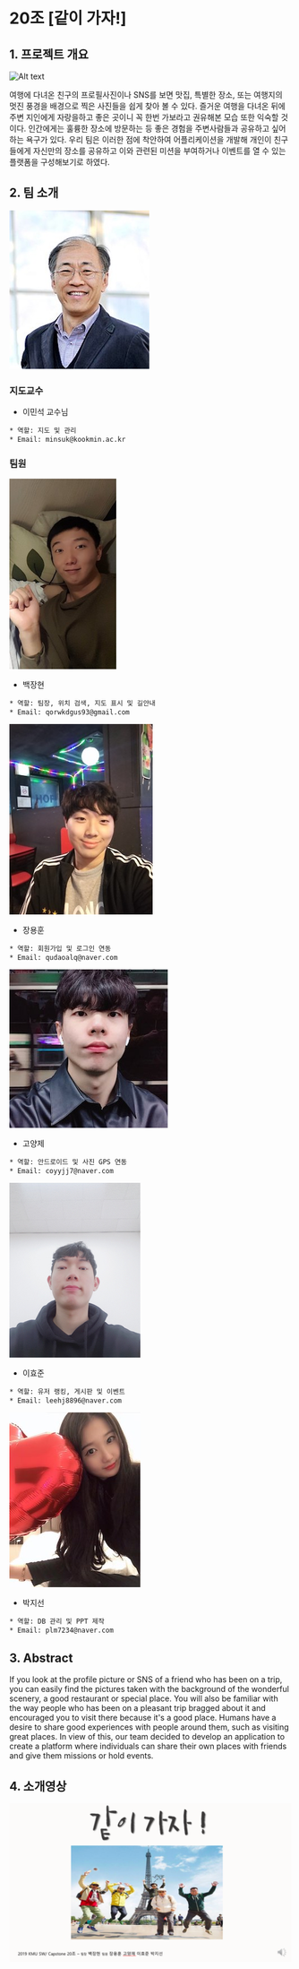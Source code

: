 # 20조 [같이 가자!]


## 1. 프로젝트 개요

![Alt text](/pic/같이가자.jpg)

여행에 다녀온 친구의 프로필사진이나 SNS를 보면 맛집, 특별한 장소, 또는 여행지의 멋진 풍경을 배경으로 찍은 사진들을 쉽게 찾아 볼 수 있다. 즐거운 여행을 다녀온 뒤에  주변 지인에게 자랑을하고 좋은 곳이니 꼭 한번 가보라고 권유해본 모습 또한 익숙할 것이다. 인간에게는 훌륭한 장소에 방문하는 등 좋은 경험을 주변사람들과 공유하고 싶어하는 욕구가 있다. 우리 팀은 이러한 점에 착안하여 어플리케이션을 개발해 개인이 친구들에게 자신만의 장소를 공유하고 이와 관련된 미션을 부여하거나 이벤트를 열 수 있는 플랫폼을 구성해보기로 하였다.

## 2. 팀 소개

![Alt text](/pic/이민석교수님.jpg)

### 지도교수 

- 이민석 교수님

````
* 역할: 지도 및 관리 
* Email: minsuk@kookmin.ac.kr
````

### 팀원

![Alt text](/pic/장현.jpg)

- 백장현

````
* 역할: 팀장, 위치 검색, 지도 표시 및 길안내 
* Email: qorwkdgus93@gmail.com
````

![Alt text](/pic/용훈.jpg)

- 장용훈

````
* 역할: 회원가입 및 로그인 연동
* Email: qudaoalq@naver.com
````

![Alt text](/pic/양제.jpg)

- 고양제

````
* 역할: 안드로이드 및 사진 GPS 연동
* Email: coyyjj7@naver.com
````

![Alt text](/pic/효준.jpg)

- 이효준

````
* 역할: 유저 랭킹, 게시판 및 이벤트
* Email: leehj8896@naver.com
````

![Alt text](/pic/지선.jpg)

- 박지선

````
* 역할: DB 관리 및 PPT 제작
* Email: plm7234@naver.com
````

## 3. Abstract

If you look at the profile picture or SNS of a friend who has been on a trip, you can easily find the pictures taken with the background of the wonderful scenery, a good restaurant or special place. You will also be familiar with the way people who has been on a pleasant trip bragged about it and encouraged you to visit there because it's a good place. Humans have a desire to share good experiences with people around them, such as visiting great places. In view of this, our team decided to develop an application to create a platform where individuals can share their own places with friends and give them missions or hold events.

## 4. 소개영상


[![Video Label](/pic/표지.png)](https://youtu.be/PR_88WqhLVE)





